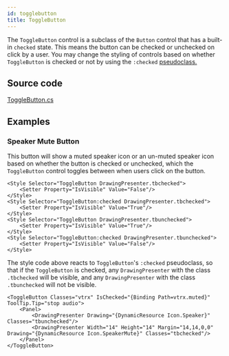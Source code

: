 ```yaml
---
id: togglebutton
title: ToggleButton
---
```


The `ToggleButton` control is a subclass of the `Button` control that has a built-in `checked` state. This means the button can be checked or unchecked on click by a user. You may change the styling of controls based on whether `ToggleButton` is checked or not by using the `:checked` [pseudoclass.](../../styling/styles#pseudoclasses)

## Source code

[ToggleButton.cs](https://github.com/AvaloniaUI/Avalonia/blob/master/src/Avalonia.Controls/Primitives/ToggleButton.cs)

## Examples

### Speaker Mute Button

This button will show a muted speaker icon or an un-muted speaker icon based on whether the button is checked or unchecked, which the `ToggleButton` control toggles between when users click on the button.

```markup
<Style Selector="ToggleButton DrawingPresenter.tbchecked">
    <Setter Property="IsVisible" Value="False"/>
</Style>
<Style Selector="ToggleButton:checked DrawingPresenter.tbchecked">
    <Setter Property="IsVisible" Value="True"/>
</Style>
<Style Selector="ToggleButton DrawingPresenter.tbunchecked">
    <Setter Property="IsVisible" Value="True"/>
</Style>
<Style Selector="ToggleButton:checked DrawingPresenter.tbunchecked">
    <Setter Property="IsVisible" Value="False"/>
</Style>
```

The style code above reacts to `ToggleButton`'s `:checked` pseudoclass, so that if the `ToggleButton` is checked, any `DrawingPresenter` with the class `.tbchecked` will be visible, and any `DrawingPresenter` with the class `.tbunchecked` will not be visible.

```markup
<ToggleButton Classes="vtrx" IsChecked="{Binding Path=vtrx.muted}" ToolTip.Tip="stop audio">
    <Panel>
        <DrawingPresenter Drawing="{DynamicResource Icon.Speaker}" Classes="tbunchecked"/>
        <DrawingPresenter Width="14" Height="14" Margin="14,14,0,0" Drawing="{DynamicResource Icon.SpeakerMute}" Classes="tbchecked"/>
    </Panel>
</ToggleButton>
```